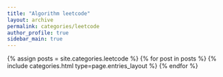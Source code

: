 ```yaml
---
title: "Algorithm leetcode"
layout: archive
permalink: categories/leetcode
author_profile: true
sidebar_main: true
---
```



{% assign posts = site.categories.leetcode %}
{% for post in posts %} {% include categories.html type=page.entries_layout %} {% endfor %}
